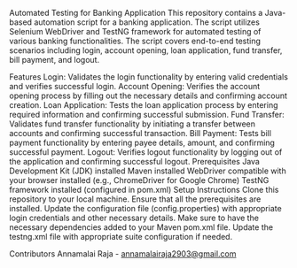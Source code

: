 Automated Testing for Banking Application
This repository contains a Java-based automation script for a banking application. The script utilizes Selenium WebDriver and TestNG framework for automated testing of various banking functionalities. The script covers end-to-end testing scenarios including login, account opening, loan application, fund transfer, bill payment, and logout.

Features
Login: Validates the login functionality by entering valid credentials and verifies successful login.
Account Opening: Verifies the account opening process by filling out the necessary details and confirming account creation.
Loan Application: Tests the loan application process by entering required information and confirming successful submission.
Fund Transfer: Validates fund transfer functionality by initiating a transfer between accounts and confirming successful transaction.
Bill Payment: Tests bill payment functionality by entering payee details, amount, and confirming successful payment.
Logout: Verifies logout functionality by logging out of the application and confirming successful logout.
Prerequisites
Java Development Kit (JDK) installed
Maven installed
WebDriver compatible with your browser installed (e.g., ChromeDriver for Google Chrome)
TestNG framework installed (configured in pom.xml)
Setup Instructions
Clone this repository to your local machine.
Ensure that all the prerequisites are installed.
Update the configuration file (config.properties) with appropriate login credentials and other necessary details.
Make sure to have the necessary dependencies added to your Maven pom.xml file.
Update the testng.xml file with appropriate suite configuration if needed.



Contributors
Annamalai Raja - annamalairaja2903@gmail.com

